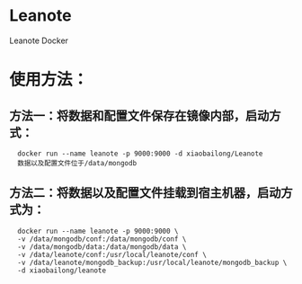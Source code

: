 # Leanote
Leanote Docker

# 使用方法：
## 方法一：将数据和配置文件保存在镜像内部，启动方式：
      docker run --name leanote -p 9000:9000 -d xiaobailong/Leanote
      数据以及配置文件位于/data/mongodb
## 方法二：将数据以及配置文件挂载到宿主机器，启动方式为：
      docker run --name leanote -p 9000:9000 \
      -v /data/mongodb/conf:/data/mongodb/conf \
      -v /data/mongodb/data:/data/mongodb/data \
      -v /data/leanote/conf:/usr/local/leanote/conf \
      -v /data/leanote/mongodb_backup:/usr/local/leanote/mongodb_backup \
      -d xiaobailong/leanote
